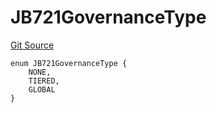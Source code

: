 # JB721GovernanceType
[Git Source](https://github.com/jbx-protocol/juice-721-delegate/blob/2d5cc8b5e5fa5f9438288f074222da0ada454156/contracts/enums/JB721GovernanceType.sol)


```solidity
enum JB721GovernanceType {
    NONE,
    TIERED,
    GLOBAL
}
```

